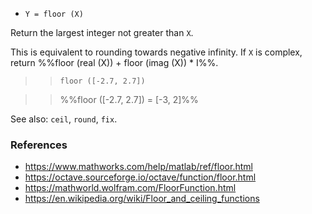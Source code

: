 * `Y = floor (X)`

Return the largest integer not greater than `X`.

This is equivalent to rounding towards negative infinity.  If `X` is
complex, return %%floor (real (X)) + floor (imag (X)) * I%%.

>> `floor ([-2.7, 2.7])`

>> %%floor ([-2.7, 2.7]) = [-3, 2]%%

See also: `ceil`, `round`, `fix`.

### References

* https://www.mathworks.com/help/matlab/ref/floor.html
* https://octave.sourceforge.io/octave/function/floor.html
* https://mathworld.wolfram.com/FloorFunction.html
* https://en.wikipedia.org/wiki/Floor_and_ceiling_functions
